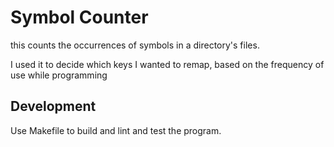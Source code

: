 # Symbol Counter

this counts the occurrences of symbols in a directory's files.

I used it to decide which keys I wanted to remap, based on the frequency of use while programming

## Development

Use Makefile to build and lint and test the program.
